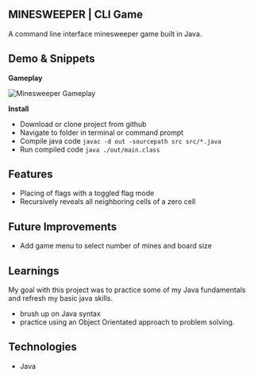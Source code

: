 ## MINESWEEPER | CLI Game

A command line interface minesweeper game built in Java.

## Demo & Snippets

**Gameplay**

![Minesweeper Gameplay](https://github.com/MrMeshak/minesweeper/assets/94204153/4dd2fe47-2e88-44e7-bc60-08c969b0a5f0)

**Install**

- Download or clone project from github
- Navigate to folder in terminal or command prompt
- Compile java code
  `javac -d out -sourcepath src src/*.java  `
- Run compiled code
  `java ./out/main.class`

## Features

- Placing of flags with a toggled flag mode
- Recursively reveals all neighboring cells of a zero cell

## Future Improvements

- Add game menu to select number of mines and board size

## Learnings

My goal with this project was to practice some of my Java fundamentals and refresh my basic java skills.

- brush up on Java syntax
- practice using an Object Orientated approach to problem solving.

## Technologies

- Java
